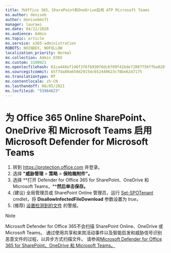 ```yaml
---
title: 为Office 365、SharePoint和OneDrive启用 ATP Microsoft Teams
ms.author: deniseb
author: denisebmsft
manager: laurawi
ms.date: 04/21/2020
ms.audience: Admin
ms.topic: article
ms.service: o365-administration
ROBOTS: NOINDEX, NOFOLLOW
localization_priority: Normal
ms.collection: Admin_O365
ms.custom: 3100021
ms.openlocfilehash: 61ca448ef146f3f6fb930f0dc6f09f41bde72087f56ffba820f0a2d517cddb31
ms.sourcegitcommit: b5f7da89a650d2915dc652449623c78be6247175
ms.translationtype: MT
ms.contentlocale: zh-CN
ms.lasthandoff: 08/05/2021
ms.locfileid: "53964623"
---
```

# <a name="enable-microsoft-defender-for-office-365-for-sharepoint-online-onedrive-and-microsoft-teams"></a>为 Office 365 Online SharePoint、OneDrive 和 Microsoft Teams 启用 Microsoft Defender for Microsoft Teams

1. 转到 https://protection.office.com 并登录。
2. 选择 **"威胁管理**  >  **策略**  >  **保险箱附件"。**
3. 选择 **打开 Defender for Office 365 for SharePoint、OneDrive 和 Microsoft Teams，****然后单击保存。**
4.  (建议) 全局管理员或 SharePoint Online 管理员，运行 [Set-SPOTenant](/powershell/module/sharepoint-online/Set-SPOTenant?view=sharepoint-ps) cmdlet，将 **DisallowInfectedFileDownload** 参数设置为 *true。*
5.  (推荐) [设置检测到的文件](/microsoft-365/security/office-365-security/turn-on-atp-for-spo-odb-and-teams#set-up-alerts-for-detected-files) 的警报。

> [!NOTE]
> Microsoft Defender for Office 365不会扫描 SharePoint Online、OneDrive 或 Microsoft Teams。 通过使用共享和来宾活动事件以及智能启发和威胁信号识别恶意文件的过程，以异步方式扫描文件。 请参阅[Microsoft Defender for Office 365 for SharePoint、OneDrive 和 Microsoft Teams。](/microsoft-365/security/office-365-security/atp-for-spo-odb-and-teams)